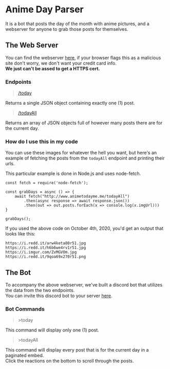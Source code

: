 # Anime Day Parser
It is a bot that posts the day of the month with anime pictures, and a webserver for anyone to grab those posts for themselves.

## The Web Server
You can find the webserver [here](http://www.animetodayme.me), if your browser flags this as a malicious site don't worry, we don't want your credit card info. \
**We just can't be assed to get a HTTPS cert.**

### Endpoints
> [/today](http://www.animetodayme.me/today) 

Returns a single JSON object containing exactly one (1) post.

> [/todayAll](http://www.animetodayme.me/todayAll) 

Returns an array of JSON objects full of however many posts there are for the current day.

### How do I use this in my code
You can use these images for whatever the hell you want, but here's an example of fetching the posts from the `todayAll` endpoint and printing their urls. 

This particular example is done in Node.js and uses node-fetch.

```
const fetch = require('node-fetch');

const grabDays = async () => {
    await fetch("http://www.animetodayme.me/todayAll")
        .then(async response => await response.json())
        .then(out => out.posts.forEach(x => console.log(x.imgUrl)))
}

grabDays();
```

If you used the above code on October 4th, 2020, you'd get an output that looks like this:
```
https://i.redd.it/arw4keta80r51.jpg
https://i.redd.it/h6b6we4rv1r51.jpg
https://i.imgur.com/ZvMGVOm.jpg
https://i.redd.it/9qoa69x270r51.png
```

## The Bot 
To accompany the above webserver, we've built a discord bot that utilizes the data from the two endpoints. \
You can invite this discord bot to your server [here](https://discord.com/api/oauth2/authorize?client_id=284535421864640515&permissions=75776&scope=bot).

### Bot Commands
> \>today 

This command will display only one (1) post. 

> \>todayAll 

This command will display every post that is for the current day in a paginated embed. \
Click the reactions on the bottom to scroll through the posts.
